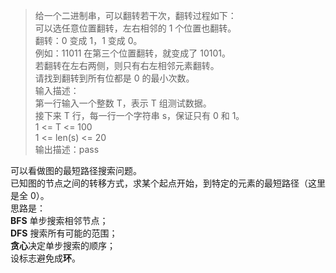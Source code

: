 > 给一个二进制串，可以翻转若干次，翻转过程如下：  
可以选任意位置翻转，左右相邻的 1 个位置也翻转。  
翻转：0 变成 1，1 变成 0。  
例如：11011 在第三个位置翻转，就变成了 10101。  
若翻转在左右两侧，则只有右左相邻元素翻转。  
请找到翻转到所有位都是 0 的最小次数。  
输入描述：  
第一行输入一个整数 T，表示 T 组测试数据。  
接下来 T 行，每一行一个字符串 s，保证只有 0 和 1。  
1 <= T <= 100  
1 <= len(s) <= 20  
输出描述：pass

可以看做图的最短路径搜索问题。  
已知图的节点之间的转移方式，求某个起点开始，到特定的元素的最短路径（这里是全 0）。  
思路是：  
**BFS** 单步搜索相邻节点；  
**DFS** 搜索所有可能的范围；  
**贪心**决定单步搜索的顺序；  
设标志避免成**环**。